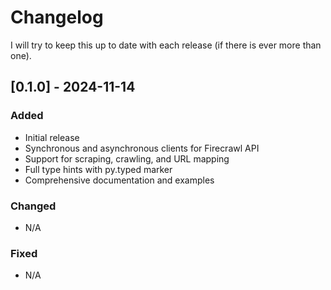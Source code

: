 # Changelog

I will try to keep this up to date with each release (if there is ever more than one).

## [0.1.0] - 2024-11-14

### Added
- Initial release
- Synchronous and asynchronous clients for Firecrawl API
- Support for scraping, crawling, and URL mapping
- Full type hints with py.typed marker
- Comprehensive documentation and examples

### Changed
- N/A

### Fixed
- N/A